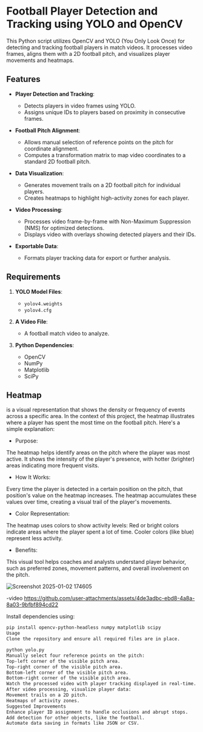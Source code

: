 # Football Player Detection and Tracking using YOLO and OpenCV

This Python script utilizes OpenCV and YOLO (You Only Look Once) for detecting and tracking football players in match videos. It processes video frames, aligns them with a 2D football pitch, and visualizes player movements and heatmaps.

## Features

- **Player Detection and Tracking**:
  - Detects players in video frames using YOLO.
  - Assigns unique IDs to players based on proximity in consecutive frames.

- **Football Pitch Alignment**:
  - Allows manual selection of reference points on the pitch for coordinate alignment.
  - Computes a transformation matrix to map video coordinates to a standard 2D football pitch.

- **Data Visualization**:
  - Generates movement trails on a 2D football pitch for individual players.
  - Creates heatmaps to highlight high-activity zones for each player.

- **Video Processing**:
  - Processes video frame-by-frame with Non-Maximum Suppression (NMS) for optimized detections.
  - Displays video with overlays showing detected players and their IDs.

- **Exportable Data**:
  - Formats player tracking data for export or further analysis.

## Requirements

1. **YOLO Model Files**:
   - `yolov4.weights`
   - `yolov4.cfg`

2. **A Video File**:
   - A football match video to analyze.

3. **Python Dependencies**:
   - OpenCV
   - NumPy
   - Matplotlib
   - SciPy
## Heatmap 
 is a visual representation that shows the density or frequency of events across a specific area. In the context of this project, the heatmap illustrates where a player has spent the most time on the football pitch. Here's a simple explanation:

- Purpose:

The heatmap helps identify areas on the pitch where the player was most active. It shows the intensity of the player's presence, with hotter (brighter) areas indicating more frequent visits.
- How It Works:

Every time the player is detected in a certain position on the pitch, that position's value on the heatmap increases.
The heatmap accumulates these values over time, creating a visual trail of the player's movements.
- Color Representation:

The heatmap uses colors to show activity levels:
Red or bright colors indicate areas where the player spent a lot of time.
Cooler colors (like blue) represent less activity.
- Benefits:

This visual tool helps coaches and analysts understand player behavior, such as preferred zones, movement patterns, and overall involvement on the pitch.

![Screenshot 2025-01-02 174605](https://github.com/user-attachments/assets/e794ab2d-925c-4ae7-b8bc-8b0a971df92a)

-video
https://github.com/user-attachments/assets/4de3adbc-ebd8-4a8a-8a03-9bfbf894cd22




Install dependencies using:
```bash
pip install opencv-python-headless numpy matplotlib scipy
Usage
Clone the repository and ensure all required files are in place.

python yolo.py
Manually select four reference points on the pitch:
Top-left corner of the visible pitch area.
Top-right corner of the visible pitch area.
Bottom-left corner of the visible pitch area.
Bottom-right corner of the visible pitch area.
Watch the processed video with player tracking displayed in real-time.
After video processing, visualize player data:
Movement trails on a 2D pitch.
Heatmaps of activity zones.
Suggested Improvements
Enhance player ID assignment to handle occlusions and abrupt stops.
Add detection for other objects, like the football.
Automate data saving in formats like JSON or CSV.
